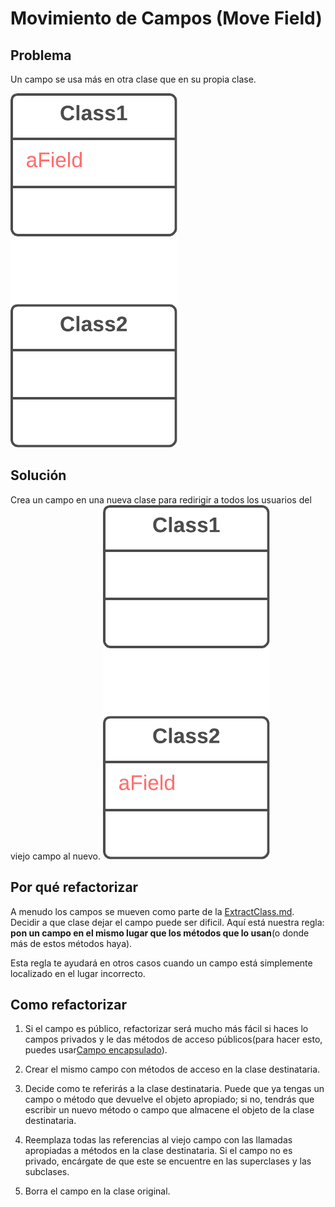 # Movimiento de Campos (Move Field)

## Problema

Un campo se usa más en otra clase que en su propia clase.

![Move Field - Before.png](assets%2FMove%20Field%20-%20Before.png)

## Solución

Crea un campo en una nueva clase para redirigir a todos los usuarios del viejo campo al nuevo.
![Move Field - After.png](assets%2FMove%20Field%20-%20After.png)

## Por qué refactorizar

A menudo los campos se mueven como parte de la [ExtractClass.md](ExtractClass.md). Decidir a que clase dejar el campo puede ser dificil. Aquí está nuestra regla: **pon un campo en el mismo lugar que los métodos que lo usan**(o donde más de estos métodos haya).

Esta regla te ayudará en otros casos cuando un campo está simplemente localizado en el lugar incorrecto.

## Como refactorizar

1. Si el campo es público, refactorizar será mucho más fácil si haces lo campos privados y le das métodos de acceso públicos(para hacer esto, puedes usar[Campo encapsulado](https://refactoring.guru/es/encapsulate-field)).

2. Crear el mismo campo con métodos de acceso en la clase destinataria.

3. Decide como te referirás a la clase destinataria. Puede que ya tengas un campo o método que devuelve el objeto apropiado; si no, tendrás que escribir un nuevo método o campo que almacene el objeto de la clase destinataria.

4. Reemplaza todas las referencias al viejo campo con las llamadas apropiadas a métodos en la clase destinataria. Si el campo no es privado, encárgate de que este se encuentre en las superclases y las subclases.

5. Borra el campo en la clase original.


